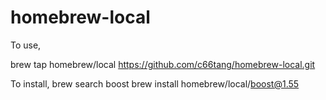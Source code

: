 # homebrew-local

To use,

brew tap homebrew/local https://github.com/c66tang/homebrew-local.git

To install,
brew search boost
brew install homebrew/local/boost@1.55
